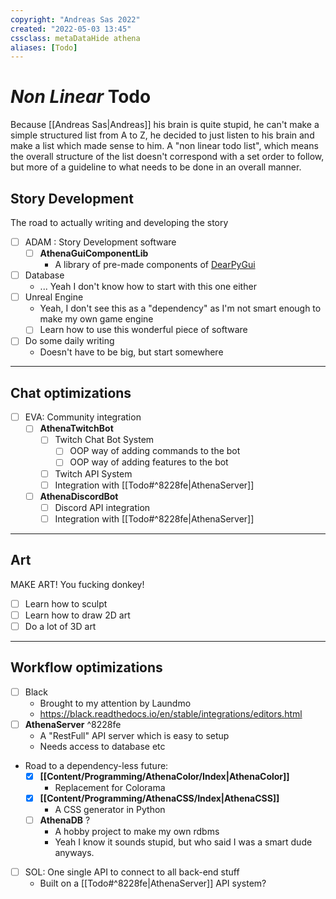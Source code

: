 ```yaml
---
copyright: "Andreas Sas 2022"
created: "2022-05-03 13:45"
cssclass: metaDataHide athena
aliases: [Todo]
---
```


# *Non Linear* Todo
Because [[Andreas Sas|Andreas]] his brain is quite stupid, he can't make a simple structured list from A to Z, he decided to just listen to his brain and make a list which made sense to him. A "non linear todo list", which means the overall structure of the list doesn't correspond with a set order to follow, but more of a guideline to what needs to be done in an overall manner.

## Story Development
The road to actually writing and developing the story
- [ ] ADAM : Story Development software
    - [ ] **AthenaGuiComponentLib**
        - A library of pre-made components of [DearPyGui](https://github.com/hoffstadt/DearPyGui)
- [ ] Database
    - ... Yeah I don't know how to start with this one either
- [ ] Unreal Engine
    - Yeah, I don't see this as a "dependency" as I'm not smart enough to make my own game engine
    - [ ] Learn how to use this wonderful piece of software
- [ ] Do some daily writing
    - Doesn't have to be big, but start somewhere

---
## Chat optimizations
- [ ] EVA: Community integration
    - [ ] **AthenaTwitchBot**
        - [ ] Twitch Chat Bot System
            -  [ ] OOP way of adding commands to the bot
            -  [ ] OOP way of adding features to the bot
        - [ ] Twitch API System
        - [ ] Integration with [[Todo#^8228fe|AthenaServer]]
    - [ ] **AthenaDiscordBot**
        - [ ] Discord API integration
        - [ ] Integration with [[Todo#^8228fe|AthenaServer]]

---
## Art
MAKE ART! You fucking donkey!
- [ ] Learn how to sculpt
- [ ] Learn how to draw 2D art
- [ ] Do a lot of 3D art

---
## Workflow optimizations
- [ ] Black
    - Brought to my attention by Laundmo
    -  https://black.readthedocs.io/en/stable/integrations/editors.html
-  [ ] **AthenaServer** ^8228fe
    -  A "RestFull" API server which is easy to setup
    -  Needs access to database etc
-  Road to a dependency-less future:
    -  [x] **[[Content/Programming/AthenaColor/Index|AthenaColor]]**
        -  Replacement for Colorama
    -  [x] **[[Content/Programming/AthenaCSS/Index|AthenaCSS]]**
        -  A CSS generator in Python
    -  [ ] **AthenaDB** ?
        -  A hobby project to make my own rdbms
        -  Yeah I know it sounds stupid, but who said I was a smart dude anyways.
-  [ ] SOL: One single API to connect to all back-end stuff
    -  Built on a [[Todo#^8228fe|AthenaServer]] API system?